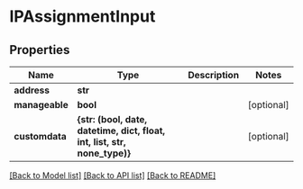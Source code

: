 # IPAssignmentInput


## Properties
Name | Type | Description | Notes
------------ | ------------- | ------------- | -------------
**address** | **str** |  | 
**manageable** | **bool** |  | [optional] 
**customdata** | **{str: (bool, date, datetime, dict, float, int, list, str, none_type)}** |  | [optional] 

[[Back to Model list]](../README.md#documentation-for-models) [[Back to API list]](../README.md#documentation-for-api-endpoints) [[Back to README]](../README.md)


